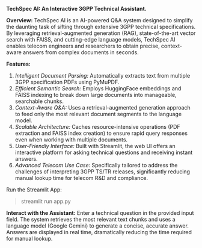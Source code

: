 **TechSpec AI: An Interactive 3GPP Technical Assistant.**

**Overview:**
TechSpec AI is an AI-powered Q&A system designed to simplify the daunting task of sifting through extensive 3GPP technical specifications.
By leveraging retrieval-augmented generation (RAG), state-of-the-art vector search with FAISS, and cutting-edge language models, 
TechSpec AI enables telecom engineers and researchers to obtain precise, context-aware answers from complex documents in seconds.

**Features:**
1) _Intelligent Document Parsing:_ Automatically extracts text from multiple 3GPP specification PDFs using PyMuPDF.
2) _Efficient Semantic Search:_ Employs HuggingFace embeddings and FAISS indexing to break down large documents into manageable, searchable chunks.
3) _Context-Aware Q&A:_ Uses a retrieval-augmented generation approach to feed only the most relevant document segments to the language model.
4) _Scalable Architecture:_ Caches resource-intensive operations (PDF extraction and FAISS index creation) to ensure rapid query responses even when working with multiple documents.
5) _User-Friendly Interface:_ Built with Streamlit, the web UI offers an interactive platform for asking technical questions and receiving instant answers.
6) _Advanced Telecom Use Case:_ Specifically tailored to address the challenges of interpreting 3GPP TS/TR releases, significantly reducing manual lookup time for telecom R&D and compliance.


Run the Streamlit App:
> streamlit run app.py

**Interact with the Assistant:**
Enter a technical question in the provided input field.
The system retrieves the most relevant text chunks and uses a language model (Google Gemini) to generate a concise, accurate answer.
Answers are displayed in real time, dramatically reducing the time required for manual lookup.
